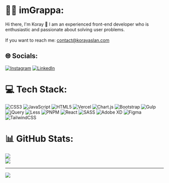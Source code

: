 # 🏄‍♂️ imGrappa:
Hi there, I'm Koray 👋 I am an experienced front-end developer who is enthusiastic and passionate about solving user problems.<br><br>If you want to reach me: contact@korayaslan.com


## 🌐 Socials:
[![Instagram](https://img.shields.io/badge/Instagram-%23E4405F.svg?logo=Instagram&logoColor=white)](https://instagram.com/koray_aslnn) [![LinkedIn](https://img.shields.io/badge/LinkedIn-%230077B5.svg?logo=linkedin&logoColor=white)](https://linkedin.com/in/korayhan) 

# 💻 Tech Stack:
![CSS3](https://img.shields.io/badge/css3-%231572B6.svg?style=flat-square&logo=css3&logoColor=white) ![JavaScript](https://img.shields.io/badge/javascript-%23323330.svg?style=flat-square&logo=javascript&logoColor=%23F7DF1E) ![HTML5](https://img.shields.io/badge/html5-%23E34F26.svg?style=flat-square&logo=html5&logoColor=white) ![Vercel](https://img.shields.io/badge/vercel-%23000000.svg?style=flat-square&logo=vercel&logoColor=white) ![Chart.js](https://img.shields.io/badge/chart.js-F5788D.svg?style=flat-square&logo=chart.js&logoColor=white) ![Bootstrap](https://img.shields.io/badge/bootstrap-%238511FA.svg?style=flat-square&logo=bootstrap&logoColor=white) ![Gulp](https://img.shields.io/badge/GULP-%23CF4647.svg?style=flat-square&logo=gulp&logoColor=white) ![jQuery](https://img.shields.io/badge/jquery-%230769AD.svg?style=flat-square&logo=jquery&logoColor=white) ![Less](https://img.shields.io/badge/less-2B4C80?style=flat-square&logo=less&logoColor=white) ![PNPM](https://img.shields.io/badge/pnpm-%234a4a4a.svg?style=flat-square&logo=pnpm&logoColor=f69220) ![React](https://img.shields.io/badge/react-%2320232a.svg?style=flat-square&logo=react&logoColor=%2361DAFB) ![SASS](https://img.shields.io/badge/SASS-hotpink.svg?style=flat-square&logo=SASS&logoColor=white) ![Adobe XD](https://img.shields.io/badge/Adobe%20XD-470137?style=flat-square&logo=Adobe%20XD&logoColor=#FF61F6) ![Figma](https://img.shields.io/badge/figma-%23F24E1E.svg?style=flat-square&logo=figma&logoColor=white) ![TailwindCSS](https://img.shields.io/badge/tailwindcss-%2338B2AC.svg?style=flat-square&logo=tailwind-css&logoColor=white)
# 📊 GitHub Stats:
![](https://github-readme-streak-stats.herokuapp.com/?user=imgrappa&theme=tokyonight&hide_border=false)<br/>
![](https://github-readme-stats.vercel.app/api/top-langs/?username=imgrappa&theme=tokyonight&hide_border=false&include_all_commits=true&count_private=true&layout=compact)


---
[![](https://visitcount.itsvg.in/api?id=imgrappa&icon=6&color=0)](https://visitcount.itsvg.in)
